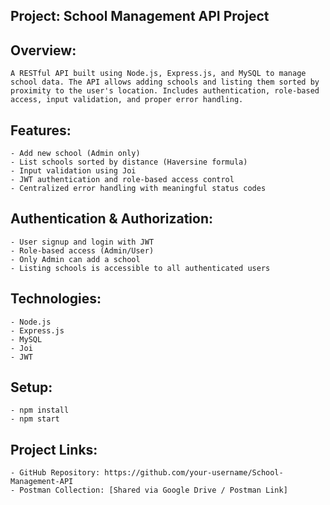 ## Project: School Management API Project

## Overview:
    A RESTful API built using Node.js, Express.js, and MySQL to manage school data. The API allows adding schools and listing them sorted by proximity to the user's location. Includes authentication, role-based access, input validation, and proper error handling.

## Features:
    - Add new school (Admin only)
    - List schools sorted by distance (Haversine formula)
    - Input validation using Joi
    - JWT authentication and role-based access control
    - Centralized error handling with meaningful status codes

## Authentication & Authorization:
    - User signup and login with JWT
    - Role-based access (Admin/User)
    - Only Admin can add a school
    - Listing schools is accessible to all authenticated users


## Technologies:
    - Node.js
    - Express.js
    - MySQL
    - Joi
    - JWT

## Setup:
    - npm install
    - npm start


## Project Links:
    - GitHub Repository: https://github.com/your-username/School-Management-API
    - Postman Collection: [Shared via Google Drive / Postman Link]
